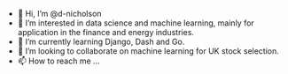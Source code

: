 - 👋 Hi, I’m @d-nicholson
- 👀 I’m interested in data science and machine learning, mainly for application in the finance and energy industries.
- 🌱 I’m currently learning Django, Dash and Go.
- 💞️ I’m looking to collaborate on machine learning for UK stock selection.
- 📫 How to reach me ...

<!---
d-nicholson/d-nicholson is a ✨ special ✨ repository because its `README.md` (this file) appears on your GitHub profile.
You can click the Preview link to take a look at your changes.
--->
